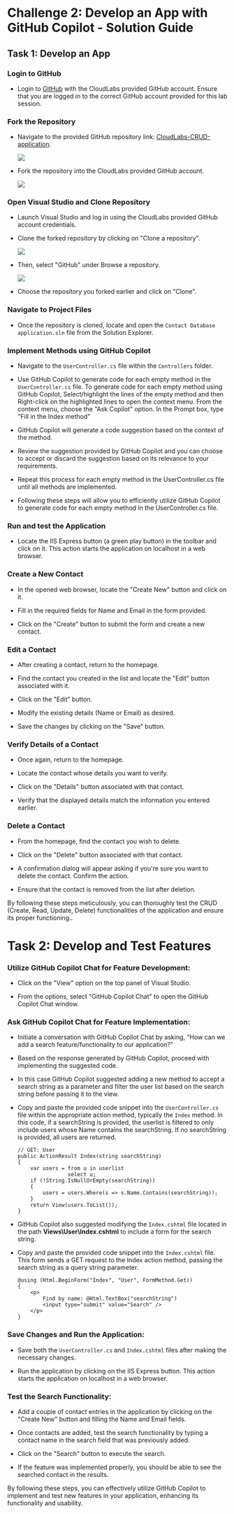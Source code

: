 # Challenge 2: Develop an App with GitHub Copilot - Solution Guide

## Task 1: Develop an App

### Login to GitHub

- Login to [GitHub](https://github.com/login) with the CloudLabs provided GitHub account. Ensure that you are logged in to the correct GitHub account provided for this lab session.

### Fork the Repository

- Navigate to the provided GitHub repository link: [CloudLabs-CRUD-application](https://github.com/CloudLabsAI-Azure/CloudLabs-CRUD-application).

    ![](../../media/crud2.1.png)

- Fork the repository into the CloudLabs provided GitHub account.

    ![](../../media/crud2.2.png)

### Open Visual Studio and Clone Repository

- Launch Visual Studio and log in using the CloudLabs provided GitHub account credentials.

- Clone the forked repository by clicking on "Clone a repository".

    ![](../../media/crud2.3.png)

- Then, select "GitHub" under Browse a repository.

    ![](../../media/crud2.4.png)

- Choose the repository you forked earlier and click on "Clone".

### Navigate to Project Files

- Once the repository is cloned, locate and open the `Contact Database application.sln` file from the Solution Explorer.

### Implement Methods using GitHub Copilot

- Navigate to the `UserController.cs` file within the `Controllers` folder.

- Use GitHub Copilot to generate code for each empty method in the `UserController.cs` file. To generate code for each empty method using GitHub Copilot, Select/highlight the lines of the empty method and then Right-click on the highlighted lines to open the context menu. From the context menu, choose the "Ask Copilot" option. In the Prompt box, type "Fill in the Index method"

- GitHub Copilot will generate a code suggestion based on the context of the method.

- Review the suggestion provided by GitHub Copilot and you can choose to accept or discard the suggestion based on its relevance to your requirements.

- Repeat this process for each empty method in the UserController.cs file until all methods are implemented.

- Following these steps will allow you to efficiently utilize GitHub Copilot to generate code for each empty method in the UserController.cs file.

### Run and test the Application

- Locate the IIS Express button (a green play button) in the toolbar and click on it. This action starts the application on localhost in a web browser.

### Create a New Contact

- In the opened web browser, locate the "Create New" button and click on it.

- Fill in the required fields for Name and Email in the form provided.

- Click on the "Create" button to submit the form and create a new contact.

### Edit a Contact

- After creating a contact, return to the homepage.

- Find the contact you created in the list and locate the "Edit" button associated with it.

- Click on the "Edit" button.

- Modify the existing details (Name or Email) as desired.

- Save the changes by clicking on the "Save" button.

### Verify Details of a Contact

- Once again, return to the homepage.

- Locate the contact whose details you want to verify.

- Click on the "Details" button associated with that contact.

- Verify that the displayed details match the information you entered earlier.

### Delete a Contact

- From the homepage, find the contact you wish to delete.

- Click on the "Delete" button associated with that contact.

- A confirmation dialog will appear asking if you're sure you want to delete the contact. Confirm the action.

- Ensure that the contact is removed from the list after deletion.

By following these steps meticulously, you can thoroughly test the CRUD (Create, Read, Update, Delete) functionalities of the application and ensure its proper functioning..

# Task 2: Develop and Test Features

### Utilize GitHub Copilot Chat for Feature Development:
  
   - Click on the "View" option on the top panel of Visual Studio.
  
   - From the options, select "GitHub Copilot Chat" to open the GitHub Copilot Chat window.

### Ask GitHub Copilot Chat for Feature Implementation:
   
   - Initiate a conversation with GitHub Copilot Chat by asking, "How can we add a search feature/functionality to our application?"

   - Based on the response generated by GitHub Copilot, proceed with implementing the suggested code.
  
   - In this case GitHub Copilot suggested adding a new method to accept a search string as a parameter and filter the user list based on the search string before passing it to the view.
  
   - Copy and paste the provided code snippet into the `UserController.cs` file within the appropriate action method, typically the `Index` method. In this code, if a searchString is provided, the userlist is filtered to only include users whose Name contains the searchString. If no searchString is provided, all users are returned.

        ```
        // GET: User
        public ActionResult Index(string searchString)
        {
            var users = from u in userlist
                        select u;
            if (!String.IsNullOrEmpty(searchString))
            {
                users = users.Where(s => s.Name.Contains(searchString));
            }
            return View(users.ToList());
        }
        ```

   - GitHub Copilot also suggested modifying the `Index.cshtml` file located in the path **Views\User\Index.cshtml** to include a form for the search string.

   - Copy and paste the provided code snippet into the `Index.cshtml` file. This form sends a GET request to the Index action method, passing the search string as a query string parameter.

        ```
        @using (Html.BeginForm("Index", "User", FormMethod.Get))
        {
            <p>
                Find by name: @Html.TextBox("searchString") 
                <input type="submit" value="Search" />
            </p>
        }
        ```

### Save Changes and Run the Application:

   - Save both the `UserController.cs` and `Index.cshtml` files after making the necessary changes.

   - Run the application by clicking on the IIS Express button. This action starts the application on localhost in a web browser.

### Test the Search Functionality:

   - Add a couple of contact entries in the application by clicking on the "Create New" button and filling the Name and Email fields.

   - Once contacts are added, test the search functionality by typing a contact name in the search field that was previously added.

   - Click on the "Search" button to execute the search.

   - If the feature was implemented properly, you should be able to see the searched contact in the results.

By following these steps, you can effectively utilize GitHub Copilot to implement and test new features in your application, enhancing its functionality and usability.

